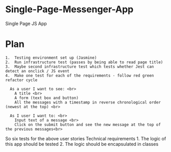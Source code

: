 # Single-Page-Messenger-App
Single Page JS App 

# Plan
	1.	Testing environment set up (Jasmine)
	2.	Run infrastructure test (passes by being able to read page title) 
	3.	Maybe second infrastructure test which tests whether Jest can detect an onclick / JS event 
	4.	Make one test for each of the requirements - follow red green refactor cycle

```
  As a user I want to see: <br>
    A title <br>
    A form (text box and button)
    All the messages with a timestamp in reverse chronological order (newest at the top) <br>
  
  As I user I want to: <br>
    Input text of a message <br>
    Click on the submit button and see the new message at the top of the previous messages<br>
```

So six tests for the above user stories
Technical requirements
	1.	The logic of this app should be tested
	2.	The logic should be encapsulated in classes
